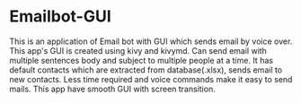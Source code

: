 # Emailbot-GUI
This is an application of Email bot with GUI which sends email by voice over.
This app's GUI is created using kivy and kivymd. Can send email with multiple sentences body and subject to multiple people at a time.
It has default contacts which are extracted from database(.xlsx), sends email to new contacts.
Less time required and voice commands make it easy to send mails.
This app have smooth GUI with screen transition.

